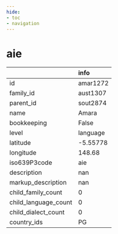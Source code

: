 ```yaml
---
hide:
- toc
- navigation
---
```

# aie
|                      | info     |
|:---------------------|:---------|
| id                   | amar1272 |
| family_id            | aust1307 |
| parent_id            | sout2874 |
| name                 | Amara    |
| bookkeeping          | False    |
| level                | language |
| latitude             | -5.55778 |
| longitude            | 148.68   |
| iso639P3code         | aie      |
| description          | nan      |
| markup_description   | nan      |
| child_family_count   | 0        |
| child_language_count | 0        |
| child_dialect_count  | 0        |
| country_ids          | PG       |